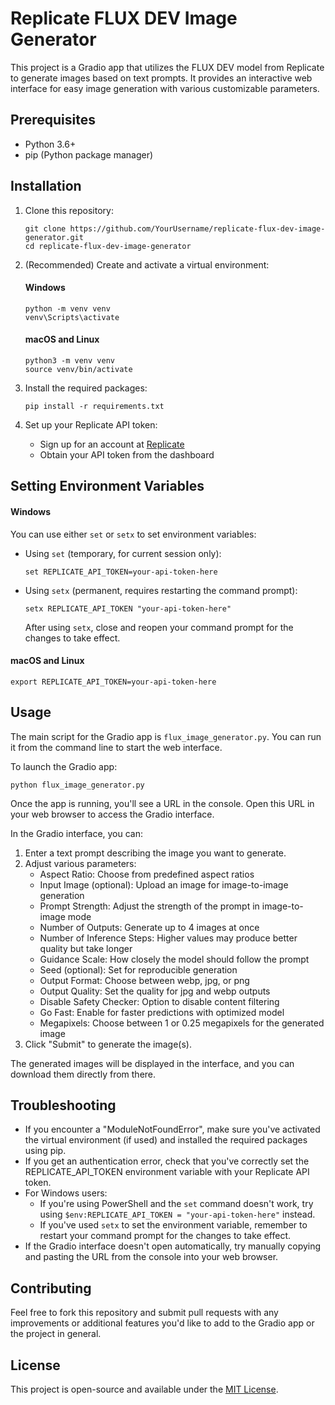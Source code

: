 # Replicate FLUX DEV Image Generator

This project is a Gradio app that utilizes the FLUX DEV model from Replicate to generate images based on text prompts. It provides an interactive web interface for easy image generation with various customizable parameters.

## Prerequisites

- Python 3.6+
- pip (Python package manager)

## Installation

1. Clone this repository:
   ```
   git clone https://github.com/YourUsername/replicate-flux-dev-image-generator.git
   cd replicate-flux-dev-image-generator
   ```

2. (Recommended) Create and activate a virtual environment:

   #### Windows
   ```
   python -m venv venv
   venv\Scripts\activate
   ```

   #### macOS and Linux
   ```
   python3 -m venv venv
   source venv/bin/activate
   ```

3. Install the required packages:
   ```
   pip install -r requirements.txt
   ```

4. Set up your Replicate API token:
   - Sign up for an account at [Replicate](https://replicate.com)
   - Obtain your API token from the dashboard

## Setting Environment Variables

#### Windows

You can use either `set` or `setx` to set environment variables:

- Using `set` (temporary, for current session only):
  ```
  set REPLICATE_API_TOKEN=your-api-token-here
  ```

- Using `setx` (permanent, requires restarting the command prompt):
  ```
  setx REPLICATE_API_TOKEN "your-api-token-here"
  ```
  After using `setx`, close and reopen your command prompt for the changes to take effect.

#### macOS and Linux

```
export REPLICATE_API_TOKEN=your-api-token-here
```

## Usage

The main script for the Gradio app is `flux_image_generator.py`. You can run it from the command line to start the web interface.

To launch the Gradio app:

```
python flux_image_generator.py
```

Once the app is running, you'll see a URL in the console. Open this URL in your web browser to access the Gradio interface.

In the Gradio interface, you can:

1. Enter a text prompt describing the image you want to generate.
2. Adjust various parameters:
   - Aspect Ratio: Choose from predefined aspect ratios
   - Input Image (optional): Upload an image for image-to-image generation
   - Prompt Strength: Adjust the strength of the prompt in image-to-image mode
   - Number of Outputs: Generate up to 4 images at once
   - Number of Inference Steps: Higher values may produce better quality but take longer
   - Guidance Scale: How closely the model should follow the prompt
   - Seed (optional): Set for reproducible generation
   - Output Format: Choose between webp, jpg, or png
   - Output Quality: Set the quality for jpg and webp outputs
   - Disable Safety Checker: Option to disable content filtering
   - Go Fast: Enable for faster predictions with optimized model
   - Megapixels: Choose between 1 or 0.25 megapixels for the generated image
3. Click "Submit" to generate the image(s).

The generated images will be displayed in the interface, and you can download them directly from there.

## Troubleshooting

- If you encounter a "ModuleNotFoundError", make sure you've activated the virtual environment (if used) and installed the required packages using pip.
- If you get an authentication error, check that you've correctly set the REPLICATE_API_TOKEN environment variable with your Replicate API token.
- For Windows users: 
  - If you're using PowerShell and the `set` command doesn't work, try using `$env:REPLICATE_API_TOKEN = "your-api-token-here"` instead.
  - If you've used `setx` to set the environment variable, remember to restart your command prompt for the changes to take effect.
- If the Gradio interface doesn't open automatically, try manually copying and pasting the URL from the console into your web browser.

## Contributing

Feel free to fork this repository and submit pull requests with any improvements or additional features you'd like to add to the Gradio app or the project in general.

## License

This project is open-source and available under the [MIT License](LICENSE).

